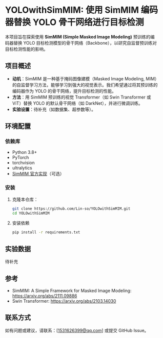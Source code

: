 # YOLOwithSimMIM: 使用 SimMIM 编码器替换 YOLO 骨干网络进行目标检测

本项目旨在探索使用 **SimMIM (Simple Masked Image Modeling)** 预训练的编码器替换 YOLO 目标检测模型的骨干网络（Backbone），以研究自监督预训练对目标检测性能的影响。

## 项目概述
- **动机**：SimMIM 是一种基于掩码图像建模（Masked Image Modeling, MIM）的自监督学习方法，能够学习到强大的视觉表示。我们希望通过将其预训练的编码器作为 YOLO 的骨干网络，提升目标检测的性能。
- **方法**：用 SimMIM 预训练的视觉 Transformer（如 Swin Transformer 或 ViT）替换 YOLO 的默认骨干网络（如 DarkNet），并进行微调训练。
- **实验设置**：待补充（如数据集、超参数等）。

## 环境配置
### 依赖库
- Python 3.8+
- PyTorch 
- torchvision
- ultralytics 
- [SimMIM 官方实现](https://github.com/microsoft/SimMIM)（可选）

### 安装
1. 克隆本仓库：
   ```bash
   git clone https://github.com/Lin-so/YOLOwithSimMIM.git
   cd YOLOwithSimMIM

2. 安装依赖
   ```bash
   pip install -r requirements.txt

## 实验数据
待补充

## 参考
- SimMIM: A Simple Framework for Masked Image Modeling: https://arxiv.org/abs/2111.09886
- Swin Transformer: https://arxiv.org/abs/2103.14030

## 联系方式
如有问题或建议，请联系：[1531626399@qq.com]
或提交 GitHub Issue。